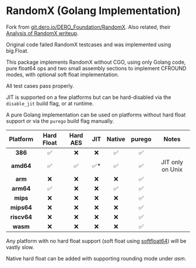 # RandomX (Golang Implementation)

Fork from [git.dero.io/DERO_Foundation/RandomX](https://git.dero.io/DERO_Foundation/RandomX). Also related, their [Analysis of RandomX writeup](https://medium.com/deroproject/analysis-of-randomx-dde9dfe9bbc6).

Original code failed RandomX testcases and was implemented using big.Float.

This package implements RandomX without CGO, using only Golang code, pure float64 ops and two small assembly sections to implement CFROUND modes, with optional soft float implementation.

All test cases pass properly.

JIT is supported on a few platforms but can be hard-disabled via the `disable_jit` build flag, or at runtime.

A pure Golang implementation can be used on platforms without hard float support or via the `purego` build flag manually.

|  Platform   | Hard Float | Hard AES | JIT | Native | purego |      Notes       |
|:-----------:|:----------:|:--------:|:---:|:------:|:------:|:----------------:|
|   **386**   |     ✅      |    ❌     |  ❌  |   ✅    |   ✅    |                  |
|  **amd64**  |     ✅      |    ✅     | ✅*  |   ✅    |   ✅    | JIT only on Unix |
|   **arm**   |     ❌      |    ❌     |  ❌  |   ❌    |   ✅    |                  |
|  **arm64**  |     ✅      |    ❌     |  ❌  |   ✅    |   ✅    |                  |
|  **mips**   |     ❌      |    ❌     |  ❌  |   ❌    |   ✅    |                  |
| **mips64**  |     ❌      |    ❌     |  ❌  |   ❌    |   ✅    |                  |
| **riscv64** |     ❌      |    ❌     |  ❌  |   ❌    |   ✅    |                  |
|  **wasm**   |     ❌      |    ❌     |  ❌  |   ❌    |   ✅    |                  |


Any platform with no hard float support (soft float using [softfloat64](git.gammaspectra.live/P2Pool/softfloat64)) will be vastly slow.

Native hard float can be added with supporting rounding mode under _asm_.